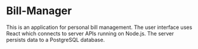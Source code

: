 # Bill-Manager
This is an application for personal bill management.  The user interface uses React which connects to server APIs running on Node.js.  The server persists data to a PostgreSQL database.

